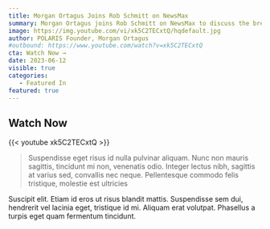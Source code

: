 ```yaml
---
title: Morgan Ortagus Joins Rob Schmitt on NewsMax
summary: Morgan Ortagus joins Rob Schmitt on NewsMax to discuss the breaking news of China's new spy base under construction in Cuba. 
image: https://img.youtube.com/vi/xk5C2TECxtQ/hqdefault.jpg
author: POLARIS Founder, Morgan Ortagus
#outbound: https://www.youtube.com/watch?v=xk5C2TECxtQ
cta: Watch Now →
date: 2023-06-12
visible: true
categories:
   - Featured In
featured: true
---
```


## Watch Now

{{< youtube xk5C2TECxtQ >}}

> Suspendisse eget risus id nulla pulvinar aliquam. Nunc non mauris sagittis, tincidunt mi non, venenatis odio. Integer lectus nibh, sagittis at varius sed, convallis nec neque. Pellentesque commodo felis tristique, molestie est ultricies

Suscipit elit. Etiam id eros ut risus blandit mattis. Suspendisse sem dui, hendrerit vel lacinia eget, tristique id mi. Aliquam erat volutpat. Phasellus a turpis eget quam fermentum tincidunt.